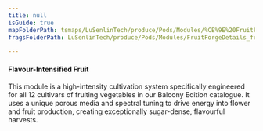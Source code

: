 ```yaml
---
title: null
isGuide: true
mapFolderPath: tsmaps/LuSenlinTech/produce/Pods/Modules/%CE%9E%20FruitForgeDetails
fragsFolderPath: LuSenlinTech/produce/Pods/Modules/FruitForgeDetails_frags

---
```



<!-- tsGuideRenderComment {"guide":{"id":"yAZQi52Oe","path":"LuSenlinTech/produce/Pods/Modules","fragmentFolderPath":"LuSenlinTech/produce/Pods/Modules/FruitForgeDetails_frags"},"fragment":{"id":"yAZQi52Oe","topLevelMapKey":"xrZvS001KG","mapKeyChain":"xrZvS001KG","guideID":"yAZQi508W","guidePath":"c:/GitHub/MuddySpud/MuddySpud.github.io/tsmaps/LuSenlinTech/produce/Pods/Modules/FruitForgeDetails.tspod","chartKey":"xrZvS001KG","isLeaf":false,"options":[{"id":"yAZQiJ0RP","option":"How it works","order":1,"isAncillary":true},{"id":"yAZQir1RU","option":"The science behind it","order":2,"isAncillary":true},{"id":"yAZQjB0YJ","option":"The technology","order":3,"isAncillary":true}]}} -->

#### Flavour-Intensified Fruit

This module is a high-intensity cultivation system specifically engineered for all 12 cultivars of fruiting vegetables in our Balcony Edition catalogue. It uses a unique porous media and spectral tuning to drive energy into flower and fruit production, creating exceptionally sugar-dense, flavourful harvests.

